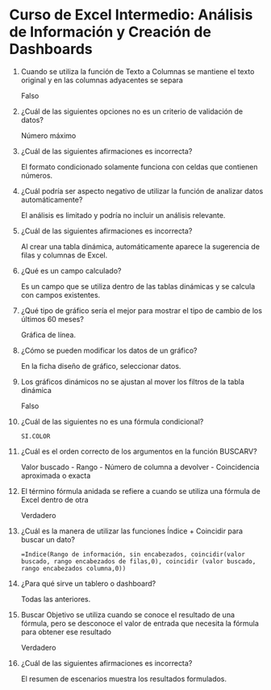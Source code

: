 # Curso de Excel Intermedio: Análisis de Información y Creación de Dashboards

1. Cuando se utiliza la función de Texto a Columnas se mantiene el texto original y en las columnas adyacentes se separa

   Falso

2. ¿Cuál de las siguientes opciones no es un criterio de validación de datos?

   Número máximo

3. ¿Cuál de las siguientes afirmaciones es incorrecta?

   El formato condicionado solamente funciona con celdas que contienen números.

4. ¿Cuál podría ser aspecto negativo de utilizar la función de analizar datos automáticamente?

   El análisis es limitado y podría no incluir un análisis relevante.

5. ¿Cuál de las siguientes afirmaciones es incorrecta?

   Al crear una tabla dinámica, automáticamente aparece la sugerencia de filas y columnas de Excel.

6. ¿Qué es un campo calculado?

   Es un campo que se utiliza dentro de las tablas dinámicas y se calcula con campos existentes.

7. ¿Qué tipo de gráfico sería el mejor para mostrar el tipo de cambio de los últimos 60 meses?

   Gráfica de línea.

8. ¿Cómo se pueden modificar los datos de un gráfico?

   En la ficha diseño de gráfico, seleccionar datos.

9. Los gráficos dinámicos no se ajustan al mover los filtros de la tabla dinámica

   Falso

10. ¿Cuál de las siguientes no es una fórmula condicional?

    `SI.COLOR`

11. ¿Cuál es el orden correcto de los argumentos en la función BUSCARV?

    Valor buscado - Rango - Número de columna a devolver - Coincidencia aproximada o exacta

12. El término fórmula anidada se refiere a cuando se utiliza una fórmula de Excel dentro de otra

    Verdadero

13. ¿Cuál es la manera de utilizar las funciones Índice + Coincidir para buscar un dato?

    ```
    =Indice(Rango de información, sin encabezados, coincidir(valor buscado, rango encabezados de filas,0), coincidir (valor buscado, rango encabezados columna,0))
    ```

14. ¿Para qué sirve un tablero o dashboard?

    Todas las anteriores.

15. Buscar Objetivo se utiliza cuando se conoce el resultado de una fórmula, pero se desconoce el valor de entrada que necesita la fórmula para obtener ese resultado

    Verdadero

16. ¿Cuál de las siguientes afirmaciones es incorrecta?

    El resumen de escenarios muestra los resultados formulados.
